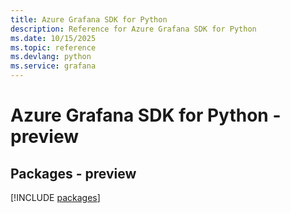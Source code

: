 ```yaml
---
title: Azure Grafana SDK for Python
description: Reference for Azure Grafana SDK for Python
ms.date: 10/15/2025
ms.topic: reference
ms.devlang: python
ms.service: grafana
---
```

# Azure Grafana SDK for Python - preview
## Packages - preview
[!INCLUDE [packages](grafana-index.md)]